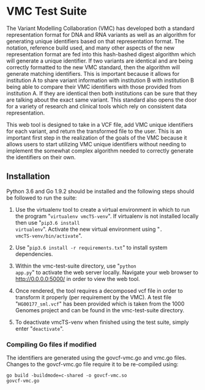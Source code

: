 
# VMC Test Suite

The Variant Modelling Collaboration (VMC) has developed both a standard representation format for DNA and RNA variants as well as an algorithm for generating unique identifiers based on that representation format. The notation, reference build used, and many other aspects of the new representation format are fed into this hash-bashed digest algorithm which will generate a unique identifier. If two variants are identical and are being correctly formatted to the new VMC standard, then the algorithm will generate matching identifiers. This is important because it allows for institution A to share variant information with institution B with institution B being able to compare their VMC identifiers with those provided from institution A. If they are identical then both institutions can be sure that they are talking about the exact same variant. This standard also opens the door for a variety of research and clinical tools which rely on consistent data representation.

This web tool is designed to take in a VCF file, add VMC unique identifiers for each variant, and return the transformed file to the user. This is an important first step in the realization of the goals of the VMC because it allows users to start utilizing VMC unique identifiers without needing to implement the somewhat complex algorithm needed to correctly generate the identifiers on their own.

## Installation

Python 3.6 and Go 1.9.2 should be installed and the following steps should be followed to run the suite:

1) Use the virtualenv tool to create a virtual environment in which to run the program  "<code>virtualenv vmcTS-venv</code>". If virtualenv is not installed locally then use  "<code>pip3.6 install virtualenv</code>". Activate the new virtual environment using  "<code>. vmcTS-venv/bin/activate</code>".

2) Use  "<code>pip3.6 install -r requirements.txt</code>" to install system dependencies.

2) Within the vmc-test-suite directory, use  "<code>python app.py</code>" to activate the web server locally. Navigate your web browser to http://0.0.0.0:5000/ in order to view the web tool.

3) Once rendered, the tool requires a decomposed vcf file in order to transform it properly (per requirement by the VMC). A test file  "<code>HG00177_sml.vcf</code>" has been provided which is taken from the 1000 Genomes project and can be found in the vmc-test-suite directory.

4) To deactivate vmcTS-venv when finished using the test suite, simply enter  "<code>deactivate</code>".


### Compiling Go files if modified

The identifiers are generated using the govcf-vmc.go and vmc.go files. Changes to the govcf-vmc.go file require it to be re-compiled using:

<code>go build -buildmode=c-shared -o govcf-vmc.so govcf-vmc.go</code>
